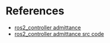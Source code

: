 # References
- [ros2_controller admittance](https://control.ros.org/rolling/doc/ros2_controllers/admittance_controller/doc/userdoc.html)
- [ros2_controller admittance src code](https://github.com/ros-controls/ros2_controllers/tree/master/admittance_controller)